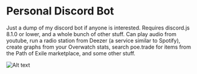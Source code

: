 # Personal Discord Bot
Just a dump of my discord bot if anyone is interested. Requires discord.js 8.1.0 or lower, and a whole bunch of other stuff. Can play audio from youtube, run a radio station from Deezer (a service similar to Spotify), create graphs from your Overwatch stats, search poe.trade for items from the Path of Exile marketplace, and some other stuff.

![Alt text](https://cdn.discordapp.com/attachments/169179810516566016/219996704831832064/chart.png "Example Overwatch graph output")
